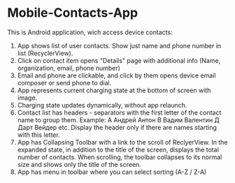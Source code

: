 # Mobile-Contacts-App
This is Android application, wich access device contacts:
1. App shows list of user contacts. Show just name and phone number in list (RecyclerView).
2. Click on contact item opens "Details" page with additional info (Name, organization, email, phone number)
3. Email and phone are clickable, and click by them opens device email composer or send phone to dial.
4. App represents current charging state at the bottom of screen with image. 
5. Charging state updates dynamically, without app relaunch.
6. Contact list has headers - separators with the first letter of the contact name to group them.
Example:
              А
              Андрей
             Антон
В 
Вадим
Валентин
Д
Дарт Вейдер
etc. 
Display the header only if there are names starting with this letter.
7. App has Collapsing Toolbar with a link to the scroll of ReclyerView. 
In the expanded state, in addition to the title of the screen, 
displays the total number of contacts. 
When scrolling, the toolbar collapses to its normal size and shows only the title of the screen.
8. App has menu in toolbar where you can select sorting (A-Z / Z-A)

